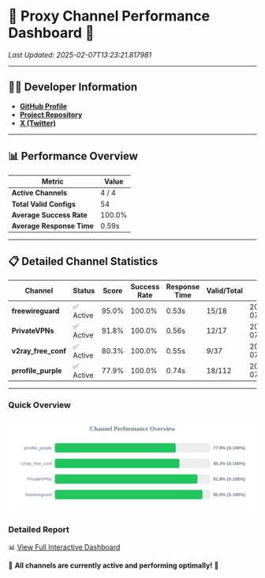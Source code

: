 # 🌟 Proxy Channel Performance Dashboard 🌟

_Last Updated: 2025-02-07T13:23:21.817981_

---

## 👩‍💻 Developer Information

- **[GitHub Profile](https://github.com/4n0nymou3)**  
- **[Project Repository](https://github.com/4n0nymou3/multi-proxy-config-fetcher)**  
- **[X (Twitter)](https://x.com/4n0nymou3)**  

---

## 📊 Performance Overview

| Metric                | Value       |
|-----------------------|-------------|
| **Active Channels**   | 4 / 4       |
| **Total Valid Configs** | 54          |
| **Average Success Rate** | 100.0%      |
| **Average Response Time** | 0.59s       |

---

## 📋 Detailed Channel Statistics

| Channel          | Status     | Score  | Success Rate | Response Time | Valid/Total | Last Success               |
|------------------|------------|--------|--------------|---------------|-------------|----------------------------|
| **freewireguard**  | ✅ Active  | 95.0%  | 100.0% | 0.53s         | 15/18       | 2025-02-07T13:23:21.816104 |
| **PrivateVPNs**  | ✅ Active  | 91.8%  | 100.0% | 0.56s         | 12/17       | 2025-02-07T13:23:21.264524 |
| **v2ray_free_conf**  | ✅ Active  | 80.3%  | 100.0% | 0.55s         | 9/37       | 2025-02-07T13:23:20.671251 |
| **prrofile_purple**  | ✅ Active  | 77.9%  | 100.0% | 0.74s         | 18/112       | 2025-02-07T13:23:20.066152 |

---

### Quick Overview
<div align="center">
  <a href="https://raw.githubusercontent.com/nullluser/NullRepo/refs/heads/main/assets/channel_stats_chart.svg">
    <img src="https://raw.githubusercontent.com/nullluser/NullRepo/refs/heads/main/assets/channel_stats_chart.svg" alt="Source Performance Statistics" width="800">
  </a>
</div>

### Detailed Report
📊 [View Full Interactive Dashboard](https://htmlpreview.github.io/?https://github.com/nullluser/NullRepo/blob/main/assets/performance_report.html)

🎉 **All channels are currently active and performing optimally!** 🎉
